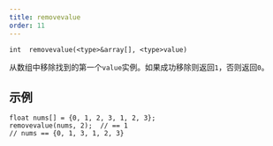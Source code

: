 ```yaml
---
title: removevalue
order: 11
---
```

`int  removevalue(<type>&array[], <type>value)`

从数组中移除找到的第一个`value`实例。如果成功移除则返回`1`，否则返回`0`。

## 示例

```vex
float nums[] = {0, 1, 2, 3, 1, 2, 3};
removevalue(nums, 2);  // == 1
// nums == {0, 1, 3, 1, 2, 3}

```
